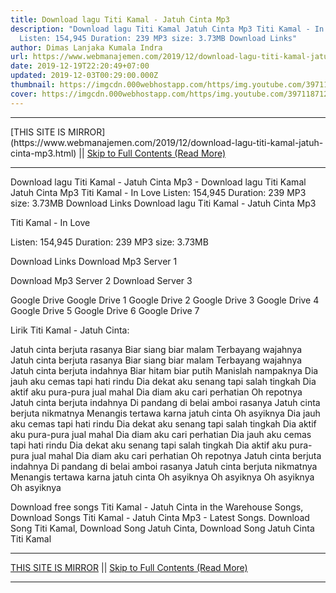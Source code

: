 ```yaml
---
title: Download lagu Titi Kamal - Jatuh Cinta Mp3
description: "Download lagu Titi Kamal Jatuh Cinta Mp3 Titi Kamal - In Love
  Listen: 154,945 Duration: 239 MP3 size: 3.73MB Download Links"
author: Dimas Lanjaka Kumala Indra
url: https://www.webmanajemen.com/2019/12/download-lagu-titi-kamal-jatuh-cinta-mp3.html
date: 2019-12-19T22:20:49+07:00
updated: 2019-12-03T00:29:00.000Z
thumbnail: https://imgcdn.000webhostapp.com/https/img.youtube.com/3971187125eaca673a7f9c11af9bf591.jpeg
cover: https://imgcdn.000webhostapp.com/https/img.youtube.com/3971187125eaca673a7f9c11af9bf591.jpeg
---
```


<hr/> [THIS SITE IS MIRROR](https://www.webmanajemen.com/2019/12/download-lagu-titi-kamal-jatuh-cinta-mp3.html) || <a href="https://www.webmanajemen.com/2019/12/download-lagu-titi-kamal-jatuh-cinta-mp3.html" rel="follow" class="button" id="read-more">Skip to Full Contents (Read More)</a> <hr/> Download lagu Titi Kamal - Jatuh Cinta Mp3 - Download lagu Titi Kamal Jatuh Cinta Mp3 Titi Kamal - In Love Listen: 154,945 Duration: 239 MP3 size: 3.73MB Download Links Download lagu Titi Kamal - Jatuh Cinta Mp3

  Titi Kamal - In Love 

  Listen: 154,945 
  Duration: 239 
  MP3 size: 3.73MB 

  Download Links 
  Download Mp3 Server 1 

  Download Mp3 Server 2 
  Download Server 3 


  Google Drive   Google Drive 1 
  Google Drive 2 
  Google Drive 3 
  Google Drive 4 
  Google Drive 5 
  Google Drive 6 
  Google Drive 7 


                             
Lirik Titi Kamal - Jatuh Cinta:
                             
 Jatuh cinta berjuta rasanya 
 Biar siang biar malam 
 Terbayang wajahnya 
 Jatuh cinta berjuta rasanya 
 Biar siang biar malam 
 Terbayang wajahnya 
 Jatuh cinta berjuta indahnya 
 Biar hitam biar putih 
 Manislah nampaknya 
 Dia jauh aku cemas tapi hati rindu 
 Dia dekat aku senang tapi salah tingkah 
 Dia aktif aku pura-pura jual mahal 
 Dia diam aku cari perhatian 
 Oh repotnya 
 Jatuh cinta berjuta indahnya 
 Di pandang di belai amboi rasanya 
 Jatuh cinta berjuta nikmatnya 
 Menangis tertawa karna jatuh cinta 
 Oh asyiknya 
 Dia jauh aku cemas tapi hati rindu 
 Dia dekat aku senang tapi salah tingkah 
 Dia aktif aku pura-pura jual mahal 
 Dia diam aku cari perhatian 
 Dia jauh aku cemas tapi hati rindu 
 Dia dekat aku senang tapi salah tingkah 
 Dia aktif aku pura-pura jual mahal 
 Dia diam aku cari perhatian 
 Oh repotnya 
 Jatuh cinta berjuta indahnya 
 Di pandang di belai amboi rasanya 
 Jatuh cinta berjuta nikmatnya 
 Menangis tertawa karna jatuh cinta 
 Oh asyiknya 
 Oh asyiknya 
 Oh asyiknya 
 Oh asyiknya 
                         
  Download free songs Titi Kamal - Jatuh Cinta in the Warehouse Songs, Download Songs Titi Kamal - Jatuh Cinta Mp3 - Latest Songs.  Download Song Titi Kamal, Download Song Jatuh Cinta, Download Song Jatuh Cinta Titi Kamal <hr/> [THIS SITE IS MIRROR](https://www.webmanajemen.com/2019/12/download-lagu-titi-kamal-jatuh-cinta-mp3.html) || <a href="https://www.webmanajemen.com/2019/12/download-lagu-titi-kamal-jatuh-cinta-mp3.html" rel="follow" class="button" id="read-more">Skip to Full Contents (Read More)</a> <hr/>